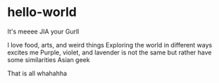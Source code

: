 # hello-world
It's meeee JIA your Gurll

I love food, arts, and weird things
Exploring the world in different ways excites me
Purple, violet, and lavender is not the same but rather have some similarities
Asian geek




That is all whahahha
